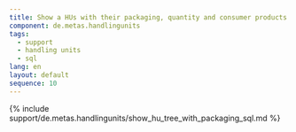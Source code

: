 ```yaml
---
title: Show a HUs with their packaging, quantity and consumer products
component: de.metas.handlingunits
tags: 
  - support
  - handling units
  - sql
lang: en
layout: default
sequence: 10
---
```


{% include support/de.metas.handlingunits/show_hu_tree_with_packaging_sql.md %}

